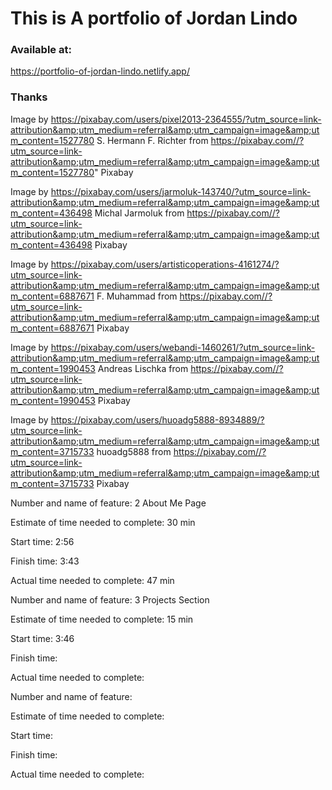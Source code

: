 # This is A portfolio of Jordan Lindo

### Available at:
https://portfolio-of-jordan-lindo.netlify.app/

### Thanks

Image by https://pixabay.com/users/pixel2013-2364555/?utm_source=link-attribution&amp;utm_medium=referral&amp;utm_campaign=image&amp;utm_content=1527780 
S. Hermann F. Richter from https://pixabay.com//?utm_source=link-attribution&amp;utm_medium=referral&amp;utm_campaign=image&amp;utm_content=1527780" Pixabay

Image by https://pixabay.com/users/jarmoluk-143740/?utm_source=link-attribution&amp;utm_medium=referral&amp;utm_campaign=image&amp;utm_content=436498 
Michal Jarmoluk from https://pixabay.com//?utm_source=link-attribution&amp;utm_medium=referral&amp;utm_campaign=image&amp;utm_content=436498 Pixabay 

Image by https://pixabay.com/users/artisticoperations-4161274/?utm_source=link-attribution&amp;utm_medium=referral&amp;utm_campaign=image&amp;utm_content=6887671 
F. Muhammad from https://pixabay.com//?utm_source=link-attribution&amp;utm_medium=referral&amp;utm_campaign=image&amp;utm_content=6887671 Pixabay

Image by https://pixabay.com/users/webandi-1460261/?utm_source=link-attribution&amp;utm_medium=referral&amp;utm_campaign=image&amp;utm_content=1990453
Andreas Lischka from https://pixabay.com//?utm_source=link-attribution&amp;utm_medium=referral&amp;utm_campaign=image&amp;utm_content=1990453 Pixabay

Image by https://pixabay.com/users/huoadg5888-8934889/?utm_source=link-attribution&amp;utm_medium=referral&amp;utm_campaign=image&amp;utm_content=3715733
huoadg5888 from https://pixabay.com//?utm_source=link-attribution&amp;utm_medium=referral&amp;utm_campaign=image&amp;utm_content=3715733 Pixabay

Number and name of feature: 2 About Me Page

Estimate of time needed to complete: 30 min

Start time: 2:56

Finish time: 3:43

Actual time needed to complete: 47 min

Number and name of feature: 3 Projects Section

Estimate of time needed to complete: 15 min

Start time: 3:46

Finish time: 

Actual time needed to complete: 

Number and name of feature: 

Estimate of time needed to complete: 

Start time: 

Finish time: 

Actual time needed to complete: 
